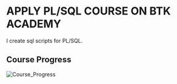 # APPLY PL/SQL COURSE ON BTK ACADEMY

I create sql scripts for PL/SQL. 

## Course Progress

![Course_Progress](https://geps.dev/progress/20?dangerColor=800000&warningColor=ff9900&successColor=006600)
